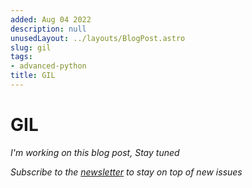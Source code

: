 ```yaml
---
added: Aug 04 2022
description: null
unusedLayout: ../layouts/BlogPost.astro
slug: gil
tags:
- advanced-python
title: GIL
---
```


# GIL

_I'm working on this blog post, Stay tuned_

_Subscribe to the_ [_newsletter_](https://www.getrevue.co/profile/bhavaniravi) _to stay on top of new issues_&#x20;
